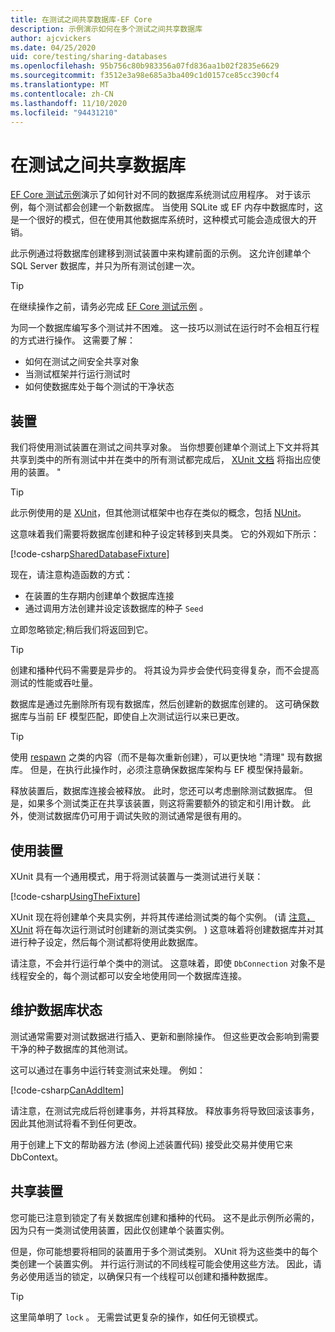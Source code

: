 ```yaml
---
title: 在测试之间共享数据库-EF Core
description: 示例演示如何在多个测试之间共享数据库
author: ajcvickers
ms.date: 04/25/2020
uid: core/testing/sharing-databases
ms.openlocfilehash: 95b756c80b983356a07fd836aa1b02f2835e6629
ms.sourcegitcommit: f3512e3a98e685a3ba409c1d0157ce85cc390cf4
ms.translationtype: MT
ms.contentlocale: zh-CN
ms.lasthandoff: 11/10/2020
ms.locfileid: "94431210"
---
```

# <a name="sharing-databases-between-tests"></a>在测试之间共享数据库

[EF Core 测试示例](xref:core/testing/testing-sample)演示了如何针对不同的数据库系统测试应用程序。
对于该示例，每个测试都会创建一个新数据库。
当使用 SQLite 或 EF 内存中数据库时，这是一个很好的模式，但在使用其他数据库系统时，这种模式可能会造成很大的开销。

此示例通过将数据库创建移到测试装置中来构建前面的示例。
这允许创建单个 SQL Server 数据库，并只为所有测试创建一次。

> [!TIP]
> 在继续操作之前，请务必完成 [EF Core 测试示例](xref:core/testing/testing-sample) 。

为同一个数据库编写多个测试并不困难。
这一技巧以测试在运行时不会相互行程的方式进行操作。
这需要了解：

* 如何在测试之间安全共享对象
* 当测试框架并行运行测试时
* 如何使数据库处于每个测试的干净状态  

## <a name="the-fixture"></a>装置

我们将使用测试装置在测试之间共享对象。
当你想要创建单个测试上下文并将其共享到类中的所有测试中并在类中的所有测试都完成后， [XUnit 文档](https://xunit.net/docs/shared-context.html) 将指出应使用的装置。 "

> [!TIP]
> 此示例使用的是 [XUnit](https://xunit.net/)，但其他测试框架中也存在类似的概念，包括 [NUnit](https://nunit.org/)。

这意味着我们需要将数据库创建和种子设定转移到夹具类。
它的外观如下所示：

[!code-csharp[SharedDatabaseFixture](../../../samples/core/Miscellaneous/Testing/ItemsWebApi/SharedDatabaseTests/SharedDatabaseFixture.cs?name=SharedDatabaseFixture)]

现在，请注意构造函数的方式：

* 在装置的生存期内创建单个数据库连接
* 通过调用方法创建并设定该数据库的种子 `Seed`

立即忽略锁定;稍后我们将返回到它。

> [!TIP]
> 创建和播种代码不需要是异步的。
> 将其设为异步会使代码变得复杂，而不会提高测试的性能或吞吐量。

数据库是通过先删除所有现有数据库，然后创建新的数据库创建的。
这可确保数据库与当前 EF 模型匹配，即使自上次测试运行以来已更改。

> [!TIP]
> 使用 [respawn](https://jimmybogard.com/tag/respawn/) 之类的内容（而不是每次重新创建），可以更快地 "清理" 现有数据库。
> 但是，在执行此操作时，必须注意确保数据库架构与 EF 模型保持最新。

释放装置后，数据库连接会被释放。
此时，您还可以考虑删除测试数据库。
但是，如果多个测试类正在共享该装置，则这将需要额外的锁定和引用计数。
此外，使测试数据库仍可用于调试失败的测试通常是很有用的。  

## <a name="using-the-fixture"></a>使用装置

XUnit 具有一个通用模式，用于将测试装置与一类测试进行关联：

[!code-csharp[UsingTheFixture](../../../samples/core/Miscellaneous/Testing/ItemsWebApi/SharedDatabaseTests/SharedDatabaseTest.cs?name=UsingTheFixture)]

XUnit 现在将创建单个夹具实例，并将其传递给测试类的每个实例。
 (请 [注意，XUnit](xref:core/testing/testing-sample) 将在每次运行测试时创建新的测试类实例。 ) 这意味着将创建数据库并对其进行种子设定，然后每个测试都将使用此数据库。

请注意，不会并行运行单个类中的测试。
这意味着，即使 `DbConnection` 对象不是线程安全的，每个测试都可以安全地使用同一个数据库连接。

## <a name="maintaining-database-state"></a>维护数据库状态

测试通常需要对测试数据进行插入、更新和删除操作。
但这些更改会影响到需要干净的种子数据库的其他测试。

这可以通过在事务中运行转变测试来处理。
例如：

[!code-csharp[CanAddItem](../../../samples/core/Miscellaneous/Testing/ItemsWebApi/SharedDatabaseTests/SharedDatabaseTest.cs?name=CanAddItem)]

请注意，在测试完成后将创建事务，并将其释放。
释放事务将导致回滚该事务，因此其他测试将看不到任何更改。

用于创建上下文的帮助器方法 (参阅上述装置代码) 接受此交易并使用它来 DbContext。

## <a name="sharing-the-fixture"></a>共享装置

您可能已注意到锁定了有关数据库创建和播种的代码。
这不是此示例所必需的，因为只有一类测试使用装置，因此仅创建单个装置实例。

但是，你可能想要将相同的装置用于多个测试类别。
XUnit 将为这些类中的每个类创建一个装置实例。
并行运行测试的不同线程可能会使用这些方法。
因此，请务必使用适当的锁定，以确保只有一个线程可以创建和播种数据库。

> [!TIP]
> 这里简单明了 `lock` 。
> 无需尝试更复杂的操作，如任何无锁模式。

